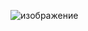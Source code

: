 ![изображение](https://github.com/BelenovNurdaulet/Calendar/assets/94783522/f1d75bd8-9ad4-4aed-ab6f-c7b8ff0c291a)
